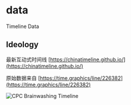 # data

Timeline Data

## Ideology
最新互动式时间线 [https://chinatimeline.github.io/](https://chinatimeline.github.io/)

原始数据来自 [https://time.graphics/line/226382](https://time.graphics/line/226382)

![CPC Brainwashing Timeline](https://i.imgur.com/1xup0nr.png)
